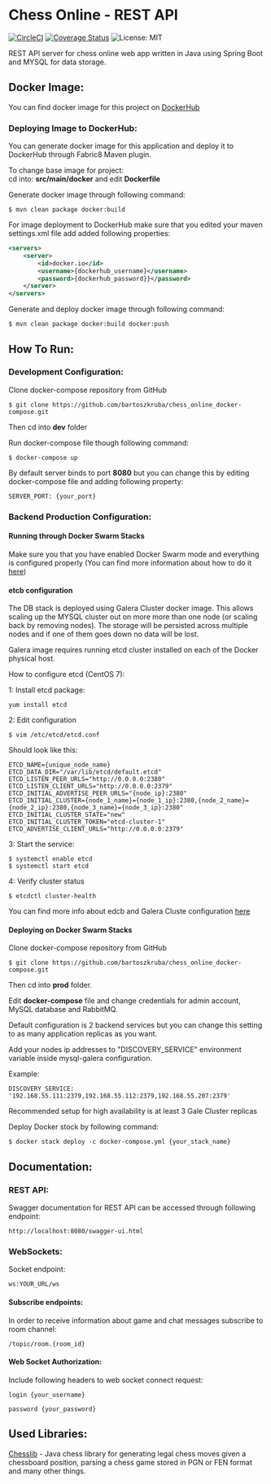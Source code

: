 # Chess Online - REST API
[![CircleCI](https://circleci.com/gh/bartoszkruba/chess_online-rest_api/tree/master.svg?style=svg)](https://circleci.com/gh/bartoszkruba/chess_online-rest_api/tree/master) 
[![Coverage Status](https://coveralls.io/repos/github/bartoszkruba/chess_online-backend_api/badge.svg?branch=master)](https://coveralls.io/github/bartoszkruba/chess_online-backend_api?branch=master)
![License: MIT](https://img.shields.io/badge/License-MIT-yellow.svg)

REST API server for chess online web app written in Java using Spring Boot and MYSQL for data storage. 

## Docker Image:

You can find docker image for this project on [DockerHub](https://cloud.docker.com/u/nawajo/repository/docker/nawajo/chess_rest_api) 

### Deploying Image to DockerHub: 
You can generate docker image for this application and deploy it to DockerHub through Fabric8 Maven plugin.

To change base image for project:  
cd into: **src/main/docker** and edit **Dockerfile**

Generate docker image through following command:
```
$ mvn clean package docker:build
```
For image deployment to DockerHub make sure that you edited your maven settings.xml file add added following properties: 

```xml
<servers>
    <server>
        <id>docker.io</id>
        <username>{dockerhub_username}</username>
        <password>{dockerhub_password}}</password>
    </server>
</servers>
```

Generate and deploy docker image through following command:

```
$ mvn clean package docker:build docker:push
```

## How To Run:

### Development Configuration:
Clone docker-compose repository from GitHub  
```
$ git clone https://github.com/bartoszkruba/chess_online_docker-compose.git    
```

Then cd into **dev** folder


Run docker-compose file though following command:

```
$ docker-compose up
```

By default server binds to port **8080** but you can change this by editing docker-compose file and adding following property: 
```
SERVER_PORT: {your_port} 
``` 

### Backend Production Configuration:

#### Running through Docker Swarm Stacks

Make sure you that you have enabled Docker Swarm mode and everything is configured properly (You can find more information about how to do it [here](https://docs.docker.com/engine/swarm/swarm-mode/))

#### etcb configuration

The DB stack is deployed using Galera Cluster docker image. This allows scaling up the MYSQL cluster out on more more than one node (or scaling back by removing nodes). The storage will be persisted across multiple nodes and if one of them goes down no data will be lost. 

Galera image requires  running etcd cluster installed on each of the Docker physical host.

How to configure etcd (CentOS 7):

1: Install etcd package:
```
yum install etcd
```

2: Edit configuration
```
$ vim /etc/etcd/etcd.conf
```

Should look like this:
```
ETCD_NAME={unique_node_name}
ETCD_DATA_DIR="/var/lib/etcd/default.etcd"
ETCD_LISTEN_PEER_URLS="http://0.0.0.0:2380"
ETCD_LISTEN_CLIENT_URLS="http://0.0.0.0:2379"
ETCD_INITIAL_ADVERTISE_PEER_URLS="{node_ip}:2380"
ETCD_INITIAL_CLUSTER={node_1_name}={node_1_ip}:2380,{node_2_name}={node_2_ip}:2380,{node_3_name}={node_3_ip}:2380"
ETCD_INITIAL_CLUSTER_STATE="new"
ETCD_INITIAL_CLUSTER_TOKEN="etcd-cluster-1"
ETCD_ADVERTISE_CLIENT_URLS="http://0.0.0.0:2379"
```
3: Start the service:
```
$ systemctl enable etcd
$ systemctl start etcd
```

4: Verify cluster status
```
$ etcdctl cluster-health
```

You can find more info about edcb and Galera Cluste configuration [here](https://severalnines.com/blog/mysql-docker-deploy-homogeneous-galera-cluster-etcd)

#### Deploying on Docker Swarm Stacks

Clone docker-compose repository from GitHub  
```
$ git clone https://github.com/bartoszkruba/chess_online_docker-compose.git    
```

Then cd into **prod** folder.  

Edit **docker-compose** file and change credentials for admin account, MySQL database and RabbitMQ. 
 
Default configuration is 2 backend services but you can change this setting to as many application replicas as you want. 

Add your nodes ip addresses to "DISCOVERY_SERVICE" environment variable inside mysql-galera configuration.  
  
Example:  
```
DISCOVERY_SERVICE: '192.168.55.111:2379,192.168.55.112:2379,192.168.55.207:2379'
```
Recommended setup for high availability is at least 3 Gale Cluster replicas
  
Deploy Docker stock by following command:
```
$ docker stack deploy -c docker-compose.yml {your_stack_name}
```


## Documentation:

### REST API:

Swagger documentation for REST API can be accessed through following endpoint:
```http request
http://localhost:8080/swagger-ui.html
```
### WebSockets:
Socket endpoint:
```
ws:YOUR_URL/ws
```

#### Subscribe endpoints: 

In order to receive information about game and chat messages subscribe to room channel:
```
/topic/room.{room_id}
```

#### Web Socket Authorization:
Include following headers to web socket connect request:
```
login {your_username}
```

```
password {your_password}
```

## Used Libraries:
[Chesslib](https://github.com/bhlangonijr/chesslib) - Java chess library for generating legal chess moves given a chessboard position, parsing a chess game stored in PGN or FEN format and many other things.
